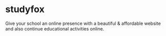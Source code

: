 # studyfox
Give your school an online presence with a beautiful &amp; affordable website and also continue educational activities online.
